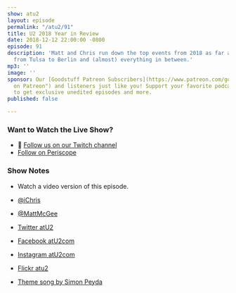 ```yaml
---
show: atu2
layout: episode
permalink: "/atu2/91"
title: U2 2018 Year in Review
date: 2018-12-12 22:00:00 -0800
episode: 91
description: 'Matt and Chris run down the top events from 2018 as far as U2 is concerned:
  from Tulsa to Berlin and (almost) everything in between.'
mp3: ''
image: ''
sponsor: Our [Goodstuff Patreon Subscribers](https://www.patreon.com/goodstuff "Goodstuff
  on Patreon") and listeners just like you! Support your favorite podcasts directly
  to get exclusive unedited episodes and more.
published: false

---
```

### Want to Watch the Live Show?

* 💙 [Follow us on our Twitch channel](https://www.twitch.tv/goodstuff_fm)
* [Follow on Periscope](https://www.periscope.tv/iChris)

### Show Notes

* Watch a video version of this episode.

* [@iChris](https://twitter.com/ichris)
* [@MattMcGee](https://twitter.com/mattmcgee)
* [Twitter atU2](https://twitter.com/atu2)
* [Facebook atU2com](https://www.facebook.com/atu2com)
* [Instagram atU2com](https://www.instagram.com/atu2com/)
* [Flickr atu2](https://www.flickr.com/photos/atu2com/)
* [Theme song by Simon Peyda](https://simonpeyda.wordpress.com/2016/04/06/how-to-dismantle-a-sirens-song-the-making-of-a-podcast-theme/)